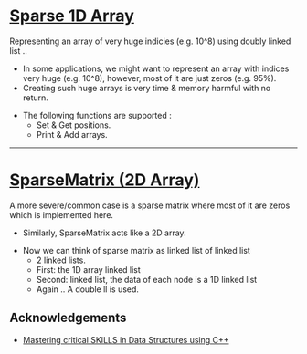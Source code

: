 
# [Sparse 1D Array](https://github.com/3ein39/Sparce_Array_Matrix/blob/main/1d_sparce.cpp) 


Representing an array of very huge indicies (e.g. 10^8) using doubly linked list .. 

- In some applications, we might want to represent an array with indices very huge (e.g. 10^8), however, most of it are just zeros (e.g. 95%).
- Creating such huge arrays is very time & memory harmful with no return.
* The following functions are supported :
    - Set & Get positions.
    - Print & Add arrays.
---
# [SparseMatrix (2D Array)](https://github.com/3ein39/Sparce_Array_Matrix/blob/main/2d_sparce.cpp) 
A more severe/common case is a sparse matrix where most of it are zeros which is implemented here.

- Similarly, SparseMatrix acts like a 2D array.
* Now we can think of sparse matrix as linked list of linked list
    - 2 linked lists.
    - First: the 1D array linked list
    - Second: linked list, the data of each node is a 1D linked list
    - Again .. A double ll is used.
    
## Acknowledgements

 - [Mastering critical SKILLS in Data Structures using C++](https://www.udemy.com/course/dscpp-skills/)


